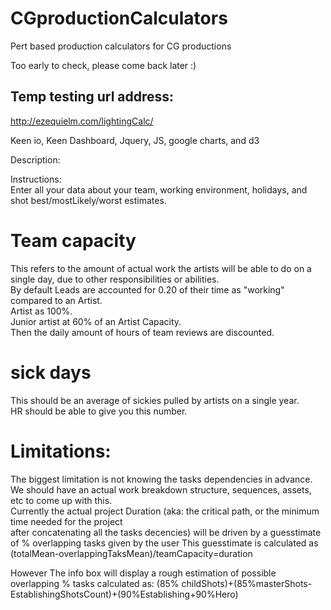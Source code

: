 # CGproductionCalculators
Pert based production calculators for CG productions

Too early to check, please come back later :)

## Temp testing url address:
http://ezequielm.com/lightingCalc/


Keen io, Keen Dashboard, Jquery, JS, google charts, and d3

Description:  
  
Instructions:  
Enter all your data about your team, working environment, holidays, and shot best/mostLikely/worst estimates.

# Team capacity  
This refers to the amount of actual work the artists will be able to do on a single day, due to other responsibilities or abilities.  
By default Leads are accounted for 0.20 of their time as "working" compared to an Artist.  
Artist as 100%.  
Junior artist at 60% of an Artist Capacity.  
Then the daily amount of hours of team reviews are discounted.  

# sick days
This should be an average of sickies pulled by artists on a single year.  
HR should be able to give you this number.  

# Limitations:
The biggest limitation is not knowing the tasks dependencies in advance.  
We should have an actual work breakdown structure, sequences, assets, etc to come up with this.  
Currently the actual project Duration (aka: the critical path, or the minimum time needed for the project  
after concatenating all the tasks decencies) will be driven by a guesstimate of % overlapping tasks given by the user
This guesstimate is calculated as
(totalMean-overlappingTaksMean)/teamCapacity=duration

However The info box will display a rough estimation of possible overlapping % tasks calculated as:
(85% childShots)+(85%masterShots-EstablishingShotsCount)+(90%Establishing+90%Hero)


